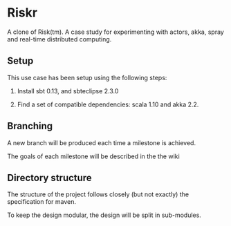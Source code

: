 Riskr
====

A clone of Risk(tm). A case study for experimenting with actors, akka, spray and real-time distributed computing.

Setup
----

This use case has been setup using the following steps:

  1) Install sbt 0.13, and sbteclipse 2.3.0
  
  2) Find a set of compatible dependencies: scala 1.10 and akka 2.2.

Branching
----
A new branch will be produced each time a milestone is achieved.

The goals of each milestone will be described in the the wiki

Directory structure
----
The structure of the project follows closely (but not exactly) the specification for maven. 

To keep the design modular, the design will be split in sub-modules.
